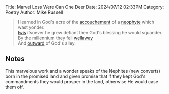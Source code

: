 Title: Marvel Loss Were Can One Deer
Date: 2024/07/12 02:33PM
Category: Poetry
Author: Mike Russell

> I learned in God's acre of the [accouchement](https://www.merriam-webster.com/dictionary/accouchement) of a [neophyte](https://www.merriam-webster.com/dictionary/neophyte) which wast yonder.<br>
[Iwis](https://www.merriam-webster.com/dictionary/Iwis) ifsoever he grew defiant then God's blessing he would squander.<br>
By the millennium they fell [wellaway](https://www.merriam-webster.com/dictionary/wellaway)<br>
And [outward](https://www.merriam-webster.com/dictionary/outward) of God's alley.<br>

## Notes

This marvelous work and a wonder speaks of the Nephites (new converts) born in the promised land and given promise that if they kept God's commandments they would prosper in the land, otherwise He would case them off.
